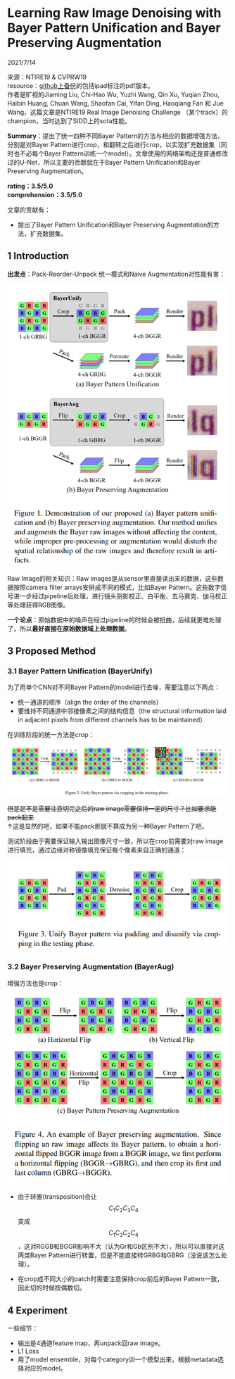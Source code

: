 # Learning Raw Image Denoising with Bayer Pattern Unification and Bayer Preserving Augmentation  

2021/7/14  

来源：NTIRE19 & CVPRW19  
resource：[github上备份](https://github.com/YouCaiJun98/YouCaiJun98.github.io/blob/master/articles/CV/Denoising/Learning%20Raw%20Image%20Denoising%20with%20Bayer%20Pattern%20U.pdf)的包括ipad标注的pdf版本。  
作者是旷视的Jiaming Liu, Chi-Hao Wu, Yuzhi Wang, Qin Xu, Yuqian Zhou, Haibin Huang,
Chuan Wang, Shaofan Cai, Yifan Ding, Haoqiang Fan 和 Jue Wang，这篇文章是NTIRE19 Real Image Denoising Challenge （某个track）的champion，当时达到了SIDD上的sota性能。  

**Summary**：提出了统一四种不同Bayer Pattern的方法与相应的数据增强方法，分别是对Bayer Pattern进行crop，和翻转之后进行crop，以实现扩充数据集（同时也不必每个Bayer Pattern训练一个model）。文章使用的网络架构还是普通修改过的U-Net，所以主要的贡献就在于Bayer Pattern Unification和Bayer Preserving Augmentation。  

**rating：3.5/5.0**  
**comprehension：3.5/5.0**  

文章的贡献有：  
* 提出了Bayer Pattern Unification和Bayer Preserving Augmentation的方法，扩充数据集。  

## 1 Introduction    
**出发点**：Pack-Reorder-Unpack 统一模式和Naive Augmentation对性能有害：  

![](https://raw.githubusercontent.com/YouCaiJun98/MyPicBed/main/imgs/202107140004.png)  


Raw Image的相关知识：Raw images是从sensor里直接读出来的数据，这些数据按照camera filter arrays安排成不同的模式，比如Bayer Pattern。这些数字信号进一步经过pipeline后处理，进行镜头阴影校正、白平衡、去马赛克、伽马校正等处理获得RGB图像。  

**一个论点**：原始数据中的噪声在经过pipeline的时候会被扭曲，后续就更难处理了，所以**最好直接在原始数据域上处理数据**。  

## 3 Proposed Method  
### 3.1 Bayer Pattern Unification (BayerUnify)  
为了用单个CNN对不同Bayer Pattern的model进行去噪，需要注意以下两点：  
* 统一通道的顺序（align the order of the channels）  
* 要维持不同通道中邻接像素之间的结构信息（the structural information laid in adjacent pixels from different channels has to be maintained）  

在训练阶段的统一方法是crop：  

![](https://raw.githubusercontent.com/YouCaiJun98/MyPicBed/main/imgs/202107140001.png)  

~~但是是不是需要注意切完之后的raw image需要保持一定的尺寸？比如要求能pack起来~~  
↑这是显然的吧，如果不能pack那就不算成为另一种Bayer Pattern了吧。  

测试阶段由于需要保证输入输出图像尺寸一致，所以在crop前需要对raw image进行填充，通过边缘对称镜像填充保证每个像素来自正确的通道：  

![](https://raw.githubusercontent.com/YouCaiJun98/MyPicBed/main/imgs/202107140002.png)  

### 3.2 Bayer Preserving Augmentation (BayerAug)  
增强方法也是crop：  

![](https://raw.githubusercontent.com/YouCaiJun98/MyPicBed/main/imgs/202107140003.png)  

* 由于转置(transposition)会让$$C_1C_2C_3C_4$$变成$$C_1C_3C_2C_4$$，这对RGGB和BGGR影响不大（认为Gr和Gb区别不大），所以可以直接对这两类Bayer Pattern进行转置，但是不能直接转GRBG和GBRG（没说该怎么处理）。  

* 在crop成不同大小的patch时需要注意保持crop前后的Bayer Pattern一致，因此切的时候按偶数切。  

## 4 Experiment  
一些细节：  
* 输出是4通道feature map，再unpack回raw image。  
* L1 Loss  
* 用了model ensemble，对每个category训一个模型出来，根据metadata选择对应的model。  


